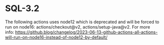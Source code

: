 # SQL-3.2
The following actions uses node12 which is deprecated and will be forced to run on node16: actions/checkout@v2, actions/setup-java@v2. For more info: https://github.blog/changelog/2023-06-13-github-actions-all-actions-will-run-on-node16-instead-of-node12-by-default/
